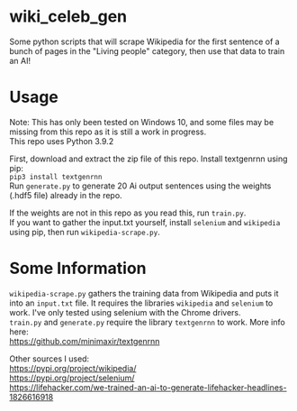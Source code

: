 # wiki_celeb_gen
Some python scripts that will scrape Wikipedia for the first sentence of a bunch of pages in the "Living people" category, then use that data to train an AI!
# Usage
Note: This has only been tested on Windows 10, and some files may be missing from this repo as it is still a work in progress.  
This repo uses Python 3.9.2

First, download and extract the zip file of this repo. Install textgenrnn using pip:    
`pip3 install textgenrnn`  
Run `generate.py` to generate 20 Ai output sentences using the weights (.hdf5 file) already in the repo.  

If the weights are not in this repo as you read this, run `train.py`.  
If you want to gather the input.txt yourself, install `selenium` and `wikipedia` using pip, then run `wikipedia-scrape.py`.  

# Some Information
`wikipedia-scrape.py` gathers the training data from Wikipedia and puts it into an `input.txt` file. It requires the libraries `wikipedia` and `selenium` to work.
I've only tested using selenium with the Chrome drivers.  
`train.py` and `generate.py` require the library `textgenrnn` to work. More info here:  
https://github.com/minimaxir/textgenrnn  
  
Other sources I used:  
https://pypi.org/project/wikipedia/    
https://pypi.org/project/selenium/  
https://lifehacker.com/we-trained-an-ai-to-generate-lifehacker-headlines-1826616918
